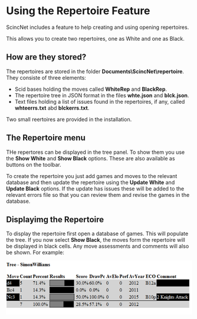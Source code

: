 # Using the Repertoire Feature

ScincNet includes a feature to help creating and using opening repertoires.

This allows you to create two repertoires, one as White and one as Black.

## How are they stored?

The repertoires are stored in the folder **Documents\ScincNet\repertoire**. They consiste of three elements:

- Scid bases holding the moves called **WhiteRep** and **BlackRep**.
- The repertoire tree in JSON format in the files **whte.json** and **blck.json**.
- Text files holding a list of issues found in the repertoires, if any, called **whteerrs.txt** abd **blckerrs.txt**.

Two small reertoires are provided in the installation.

## The Repertoire menu

THe repertores can be displayed in the tree panel. To show them you use the **Show White** and **Show Black** options. These are also available as buttons on the toolbar.

To create the repertoire you just add games and moves to the relevant database and then update the repertoire using the **Update White** and **Update Black** options. 
If the update has issues these will be added to the relevant errors file so that you can review them and revise the games in the database.

## Displayimg the Repertoire

To display the repertoire first open a database of games. This will populate the tree. If you now select **Show Black**, the moves form the repertoire will be displayed in black cells.
Any move assessments and comments will also be shown. For example:

![Show Black](images/rp1.png)

